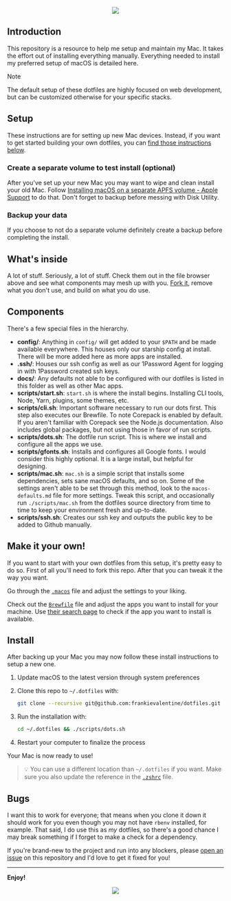<p align="center"><img src="https://github.com/user-attachments/assets/244c4bfb-4dc5-4d22-a9c3-d45f12ab9a12"></p>

## Introduction

This repository is a resource to help me setup and maintain my Mac. It takes the effort out of installing everything manually. Everything needed to install my preferred setup of macOS is detailed here.

> [!NOTE]
> The default setup of these dotfiles are highly focused on web development, but can be customized otherwise for your specific stacks.

## Setup

These instructions are for setting up new Mac devices. Instead, if you want to get started building your own dotfiles, you can [find those instructions below](#your-own-dotfiles).

### Create a separate volume to test install (optional)

After you've set up your new Mac you may want to wipe and clean install your old Mac. Follow [Installing macOS on a separate APFS volume - Apple Support](https://support.apple.com/en-us/HT208891) to do that. Don't forget to backup before messing with Disk Utility.

### Backup your data

If you choose to not do a separate volume definitely create a backup before completing the install.

## What's inside

A lot of stuff. Seriously, a lot of stuff. Check them out in the file browser
above and see what components may mesh up with you.
[Fork it](https://github.com/frankievalentine/dotfiles/fork), remove what you don't
use, and build on what you do use.

## Components

There's a few special files in the hierarchy.

- **config/**: Anything in `config/` will get added to your `$PATH` and be made
  available everywhere. This houses only our starship config at install. There will be more added here as more apps are installed.
- **.ssh/**: Houses our ssh config as well as our 1Password Agent for logging in with 1Password created ssh keys.
- **docs/**: Any defaults not able to be configured with our dotfiles is listed in this folder as well as other Mac apps.
- **scripts/start.sh**: `start.sh` is where the install begins. Installing CLI tools, Node, Yarn, plugins, some themes, etc.
- **scripts/cli.sh**: Important software necessary to run our dots first. This step also executes our Brewfile. To note Corepack is enabled by default. If you aren't familiar with Corepack see the Node.js documentation. Also includes global packages, but not using those in favor of run scripts.
- **scripts/dots.sh**: The dotfile run script. This is where we install and configure all the apps we use.
- **scripts/gfonts.sh**: Installs and configures all Google fonts. I would consider this highly optional. It is a large install, but helpful for designing.
- **scripts/mac.sh**: `mac.sh` is a simple script that installs some dependencies, sets sane macOS
defaults, and so on. Some of the settings aren't able to be set through this method, look to the `macos-defaults.md` file for more settings. Tweak this script, and occasionally run `./scripts/mac.sh` from the dotfiles source directory from
time to time to keep your environment fresh and up-to-date.
- **scripts/ssh.sh**: Creates our ssh key and outputs the public key to be added to Github manually.

## Make it your own!

If you want to start with your own dotfiles from this setup, it's pretty easy to do so. First of all you'll need to fork this repo. After that you can tweak it the way you want.

Go through the [`.macos`](./scripts/mac.sh) file and adjust the settings to your liking.

Check out the [`Brewfile`](./Brewfile) file and adjust the apps you want to install for your machine. Use [their search page](https://formulae.brew.sh/cask/) to check if the app you want to install is available.

## Install

After backing up your Mac you may now follow these install instructions to setup a new one.

1. Update macOS to the latest version through system preferences

2. Clone this repo to `~/.dotfiles` with:

   ```zsh
   git clone --recursive git@github.com:frankievalentine/dotfiles.git ~/.dotfiles
   ```

3. Run the installation with:

   ```zsh
   cd ~/.dotfiles && ./scripts/dots.sh
   ```

4. Restart your computer to finalize the process

Your Mac is now ready to use!

> 💡 You can use a different location than `~/.dotfiles` if you want. Make sure you also update the reference in the [`.zshrc`](./.zshrc) file.

## Bugs

I want this to work for everyone; that means when you clone it down it should
work for you even though you may not have `rbenv` installed, for example. That
said, I do use this as _my_ dotfiles, so there's a good chance I may break
something if I forget to make a check for a dependency.

If you're brand-new to the project and run into any blockers, please
[open an issue](https://github.com/frankievalentine/dotfiles/issues) on this repository
and I'd love to get it fixed for you!

---

**Enjoy!**

<p align="center"><img src="https://github.com/user-attachments/assets/6174b7fc-086e-46bc-8917-f78b8745b785"></p>
